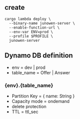 ## create

```
cargo lambda deploy \
  --binary-name junowen-server \
  --enable-function-url \
  --env-var ENV=prod \
  --profile $PROFILE \
  junowen-server
```

## Dynamo DB definition

* env = dev | prod
* table_name = Offer | Answer

### {env}.{table_name}

* Partition Key = { name: String }
* Capacity mode = ondemand
* delete protection
* TTL = ttl_sec
